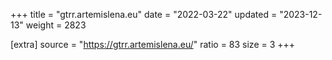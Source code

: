 +++
title = "gtrr.artemislena.eu"
date = "2022-03-22"
updated = "2023-12-13"
weight = 2823

[extra]
source = "https://gtrr.artemislena.eu/"
ratio = 83
size = 3
+++
